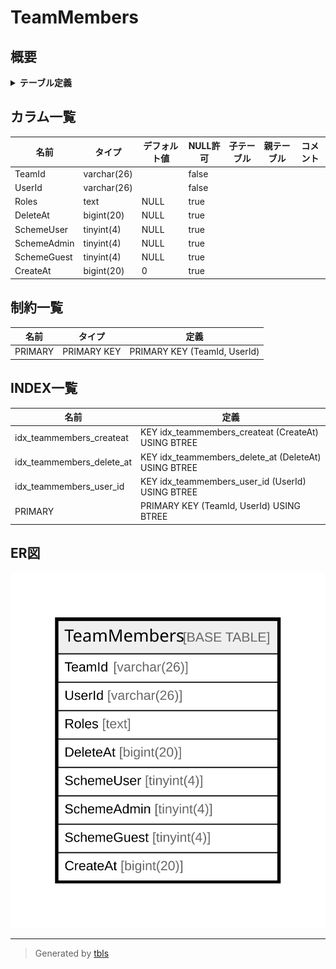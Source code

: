# TeamMembers

## 概要

<details>
<summary><strong>テーブル定義</strong></summary>

```sql
CREATE TABLE `TeamMembers` (
  `TeamId` varchar(26) NOT NULL,
  `UserId` varchar(26) NOT NULL,
  `Roles` text DEFAULT NULL,
  `DeleteAt` bigint(20) DEFAULT NULL,
  `SchemeUser` tinyint(4) DEFAULT NULL,
  `SchemeAdmin` tinyint(4) DEFAULT NULL,
  `SchemeGuest` tinyint(4) DEFAULT NULL,
  `CreateAt` bigint(20) DEFAULT 0,
  PRIMARY KEY (`TeamId`,`UserId`),
  KEY `idx_teammembers_user_id` (`UserId`),
  KEY `idx_teammembers_delete_at` (`DeleteAt`),
  KEY `idx_teammembers_createat` (`CreateAt`)
) ENGINE=InnoDB DEFAULT CHARSET=utf8mb4
```

</details>

## カラム一覧

| 名前          | タイプ         | デフォルト値       | NULL許可   | 子テーブル      | 親テーブル      | コメント     |
| ----------- | ----------- | ------------ | -------- | ---------- | ---------- | -------- |
| TeamId      | varchar(26) |              | false    |            |            |          |
| UserId      | varchar(26) |              | false    |            |            |          |
| Roles       | text        | NULL         | true     |            |            |          |
| DeleteAt    | bigint(20)  | NULL         | true     |            |            |          |
| SchemeUser  | tinyint(4)  | NULL         | true     |            |            |          |
| SchemeAdmin | tinyint(4)  | NULL         | true     |            |            |          |
| SchemeGuest | tinyint(4)  | NULL         | true     |            |            |          |
| CreateAt    | bigint(20)  | 0            | true     |            |            |          |

## 制約一覧

| 名前      | タイプ         | 定義                           |
| ------- | ----------- | ---------------------------- |
| PRIMARY | PRIMARY KEY | PRIMARY KEY (TeamId, UserId) |

## INDEX一覧

| 名前                        | 定義                                                   |
| ------------------------- | ---------------------------------------------------- |
| idx_teammembers_createat  | KEY idx_teammembers_createat (CreateAt) USING BTREE  |
| idx_teammembers_delete_at | KEY idx_teammembers_delete_at (DeleteAt) USING BTREE |
| idx_teammembers_user_id   | KEY idx_teammembers_user_id (UserId) USING BTREE     |
| PRIMARY                   | PRIMARY KEY (TeamId, UserId) USING BTREE             |

## ER図

![er](TeamMembers.svg)

---

> Generated by [tbls](https://github.com/k1LoW/tbls)

